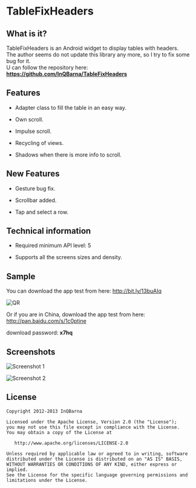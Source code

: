 # TableFixHeaders
## What is it?
TableFixHeaders is an Android widget to display tables with headers.  
The author seems do not update this library any more, so I try to fix some bug for it.  
U can follow the repository here: **https://github.com/InQBarna/TableFixHeaders**  

## Features

* Adapter class to fill the table in an easy way.

* Own scroll.

* Impulse scroll.

* Recycling of views.

* Shadows when there is more info to scroll.

## New Features

* Gesture bug fix.

* Scrollbar added.

* Tap and select a row.

## Technical information

* Required minimum API level: 5

* Supports all the screens sizes and density.

## Sample
You can download the app test from here: http://bit.ly/13buAIq

![QR](https://raw.github.com/InQBarna/TableFixHeaders/master/web/qr.png "Sample")

Or if you are in China, download the app test from here: http://pan.baidu.com/s/1c0ptine

download password: **x7hq**

## Screenshots
![Screenshot 1](https://raw.github.com/InQBarna/TableFixHeaders/master/web/screen1.png "Screenshot 1")

![Screenshot 2](https://raw.github.com/InQBarna/TableFixHeaders/master/web/screen2.png "Screenshot 2")

## License

    Copyright 2012-2013 InQBarna

    Licensed under the Apache License, Version 2.0 (the "License");
    you may not use this file except in compliance with the License.
    You may obtain a copy of the License at

       http://www.apache.org/licenses/LICENSE-2.0

    Unless required by applicable law or agreed to in writing, software
    distributed under the License is distributed on an "AS IS" BASIS,
    WITHOUT WARRANTIES OR CONDITIONS OF ANY KIND, either express or implied.
    See the License for the specific language governing permissions and
    limitations under the License.

